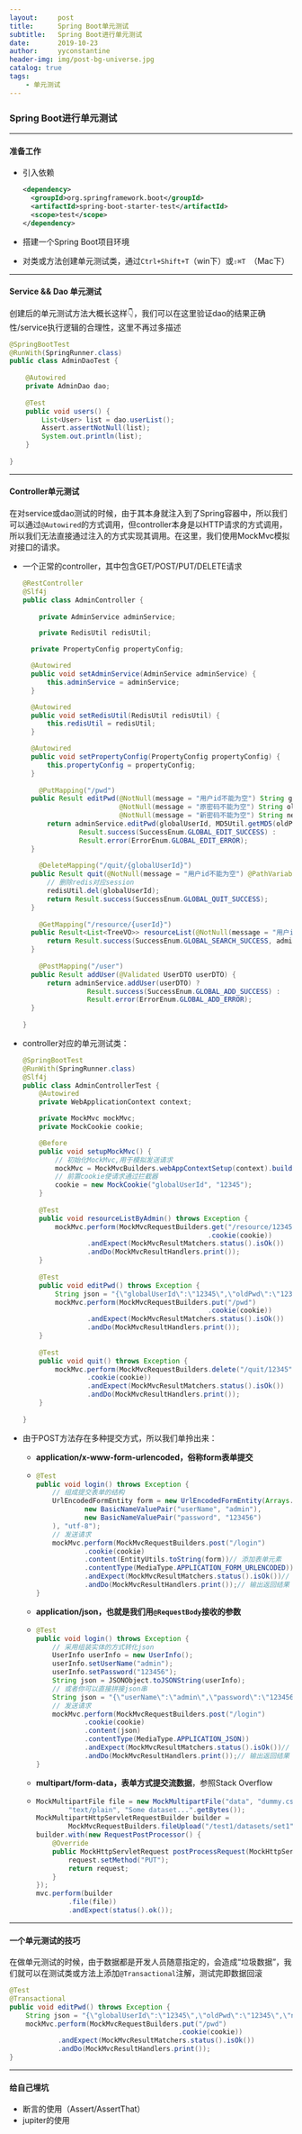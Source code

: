 ```yaml
---
layout:     post
title:      Spring Boot单元测试
subtitle:   Spring Boot进行单元测试
date:       2019-10-23
author:     yyconstantine
header-img: img/post-bg-universe.jpg
catalog: true
tags:
    - 单元测试
---
```


### Spring Boot进行单元测试

---

#### 准备工作

- 引入依赖

  ```xml
  <dependency>
  	<groupId>org.springframework.boot</groupId>
  	<artifactId>spring-boot-starter-test</artifactId>
  	<scope>test</scope>
  </dependency>
  ```

- 搭建一个Spring Boot项目环境

- 对类或方法创建单元测试类，通过```Ctrl+Shift+T```（win下）或```⇧⌘T ```（Mac下）

---

#### Service && Dao 单元测试

创建后的单元测试方法大概长这样👇，我们可以在这里验证dao的结果正确性/service执行逻辑的合理性，这里不再过多描述

```java
@SpringBootTest
@RunWith(SpringRunner.class)
public class AdminDaoTest {
    
    @Autowired
    private AdminDao dao;
    
    @Test
    public void users() {
        List<User> list = dao.userList();
        Assert.assertNotNull(list);
        System.out.println(list);
    }
    
}
```

---

#### Controller单元测试

在对service或dao测试的时候，由于其本身就注入到了Spring容器中，所以我们可以通过```@Autowired```的方式调用，但controller本身是以HTTP请求的方式调用，所以我们无法直接通过注入的方式实现其调用。在这里，我们使用MockMvc模拟对接口的请求。

- 一个正常的controller，其中包含GET/POST/PUT/DELETE请求

  ```java
  @RestController
  @Slf4j
  public class AdminController {
      
      private AdminService adminService;
  
      private RedisUtil redisUtil;
  
  	private PropertyConfig propertyConfig;
  
  	@Autowired
  	public void setAdminService(AdminService adminService) {
  		this.adminService = adminService;
  	}
  
  	@Autowired
  	public void setRedisUtil(RedisUtil redisUtil) {
  		this.redisUtil = redisUtil;
  	}
  
  	@Autowired
  	public void setPropertyConfig(PropertyConfig propertyConfig) {
  		this.propertyConfig = propertyConfig;
  	}
      
      @PutMapping("/pwd")
  	public Result editPwd(@NotNull(message = "用户id不能为空") String globalUserId,
  						  @NotNull(message = "原密码不能为空") String oldPwd,
  						  @NotNull(message = "新密码不能为空") String newPwd) {
  		return adminService.editPwd(globalUserId, MD5Util.getMD5(oldPwd), MD5Util.getMD5(newPwd)) ?
  				Result.success(SuccessEnum.GLOBAL_EDIT_SUCCESS) :
  				Result.error(ErrorEnum.GLOBAL_EDIT_ERROR);
  	}
      
      @DeleteMapping("/quit/{globalUserId}")
  	public Result quit(@NotNull(message = "用户id不能为空") @PathVariable String globalUserId) {
  		// 删除redis对应session
  		redisUtil.del(globalUserId);
  		return Result.success(SuccessEnum.GLOBAL_QUIT_SUCCESS);
  	}
      
      @GetMapping("/resource/{userId}")
  	public Result<List<TreeVO>> resourceList(@NotNull(message = "用户id不能为空") @PathVariable String userId) {
  	    return Result.success(SuccessEnum.GLOBAL_SEARCH_SUCCESS, adminService.resourceList(userId));
  	}
      
      @PostMapping("/user")
  	public Result addUser(@Validated UserDTO userDTO) {
  		return adminService.addUser(userDTO) ?
                  Result.success(SuccessEnum.GLOBAL_ADD_SUCCESS) :
                  Result.error(ErrorEnum.GLOBAL_ADD_ERROR);
  	}
      
  }
  ```

- controller对应的单元测试类：

  ```java
  @SpringBootTest
  @RunWith(SpringRunner.class)
  @Slf4j
  public class AdminControllerTest {
      @Autowired
      private WebApplicationContext context;
  
      private MockMvc mockMvc;
      private MockCookie cookie;
  
      @Before
      public void setupMockMvc() {
          // 初始化MockMvc,用于模拟发送请求
          mockMvc = MockMvcBuilders.webAppContextSetup(context).build();
          // 前置cookie使请求通过拦截器
          cookie = new MockCookie("globalUserId", "12345");
      }
      
      @Test
      public void resourceListByAdmin() throws Exception {
          mockMvc.perform(MockMvcRequestBuilders.get("/resource/12345")
                                                .cookie(cookie))
                  .andExpect(MockMvcResultMatchers.status().isOk())
                  .andDo(MockMvcResultHandlers.print());
      }
          
      @Test
      public void editPwd() throws Exception {
          String json = "{\"globalUserId\":\"12345\",\"oldPwd\":\"12345\",\"newPwd\":\"678910\"}";
          mockMvc.perform(MockMvcRequestBuilders.put("/pwd")
                                                .cookie(cookie))
                  .andExpect(MockMvcResultMatchers.status().isOk())
                  .andDo(MockMvcResultHandlers.print());
      }
      
      @Test
      public void quit() throws Exception {
          mockMvc.perform(MockMvcRequestBuilders.delete("/quit/12345")
                  .cookie(cookie))
                  .andExpect(MockMvcResultMatchers.status().isOk())
                  .andDo(MockMvcResultHandlers.print());
      }
      
  }
  ```

- 由于POST方法存在多种提交方式，所以我们单拎出来：

  - **application/x-www-form-urlencoded，俗称form表单提交**

  - ```java
    @Test
    public void login() throws Exception {
        // 组成提交表单的结构
        UrlEncodedFormEntity form = new UrlEncodedFormEntity(Arrays.asList(
                new BasicNameValuePair("userName", "admin"),
                new BasicNameValuePair("password", "123456")
        ), "utf-8");
        // 发送请求
        mockMvc.perform(MockMvcRequestBuilders.post("/login")
                .cookie(cookie)
                .content(EntityUtils.toString(form))// 添加表单元素
                .contentType(MediaType.APPLICATION_FORM_URLENCODED))
                .andExpect(MockMvcResultMatchers.status().isOk())// 预期返回结果
                .andDo(MockMvcResultHandlers.print());// 输出返回结果
    }
    ```

  - **application/json，也就是我们用```@RequestBody```接收的参数**

  - ```java
    @Test
    public void login() throws Exception {
        // 采用组装实体的方式转化json
        UserInfo userInfo = new UserInfo();
        userInfo.setUserName("admin");
        userInfo.setPassword("123456");
        String json = JSONObject.toJSONString(userInfo);
        // 或者你可以直接拼接json串
        String json = "{\"userName\":\"admin\",\"password\":\"123456\"}";
        // 发送请求
        mockMvc.perform(MockMvcRequestBuilders.post("/login")
                .cookie(cookie)
                .content(json)
                .contentType(MediaType.APPLICATION_JSON))
                .andExpect(MockMvcResultMatchers.status().isOk())// 预期返回结果
                .andDo(MockMvcResultHandlers.print());// 输出返回结果
    }
    ```

  - **multipart/form-data，表单方式提交流数据**，参照Stack Overflow

  - ```java
    MockMultipartFile file = new MockMultipartFile("data", "dummy.csv",
            "text/plain", "Some dataset...".getBytes());
    MockMultipartHttpServletRequestBuilder builder =
            MockMvcRequestBuilders.fileUpload("/test1/datasets/set1");
    builder.with(new RequestPostProcessor() {
        @Override
        public MockHttpServletRequest postProcessRequest(MockHttpServletRequest request) {
            request.setMethod("PUT");
            return request;
        }
    });
    mvc.perform(builder
            .file(file))
            .andExpect(status().ok());
    ```

---

#### 一个单元测试的技巧

在做单元测试的时候，由于数据都是开发人员随意指定的，会造成“垃圾数据”，我们就可以在测试类或方法上添加```@Transactional```注解，测试完即数据回滚

```java
@Test
@Transactional
public void editPwd() throws Exception {
    String json = "{\"globalUserId\":\"12345\",\"oldPwd\":\"12345\",\"newPwd\":\"678910\"}";
    mockMvc.perform(MockMvcRequestBuilders.put("/pwd")
                                          .cookie(cookie))
            .andExpect(MockMvcResultMatchers.status().isOk())
            .andDo(MockMvcResultHandlers.print());
}
```

---

#### 给自己埋坑

- 断言的使用（Assert/AssertThat）
- jupiter的使用